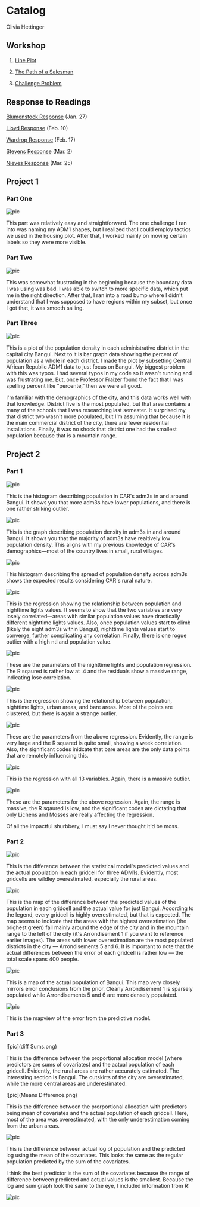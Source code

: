 # Catalog

Olivia Hettinger

## Workshop

1. [Line Plot](https://github.com/ohhettinger/wickedproblems/blob/master/plot2.png)

2. [The Path of a Salesman](https://github.com/ohhettinger/wickedproblems/blob/master/plot3.png)

3. [Challenge Problem](https://github.com/ohhettinger/wickedproblems/blob/master/challenge_question_1.png)

## Response to Readings

[Blumenstock Response](blumenstock.md) (Jan. 27)

[Lloyd Response](Lloyd.md) (Feb. 10)

[Wardrop Response](Wardop.md) (Feb. 17)

[Stevens Response](stevens.md) (Mar. 2)

[Nieves Response](Nieves.md) (Mar. 25)

## Project 1

### Part One

![pic](Central_African_Republic.png)

This part was relatively easy and straightforward. The one challenge I ran into was naming my ADM1 shapes, but I realized that I could employ tactics we used in the housing plot. After that, I worked mainly on moving certain labels so they were more visible. 
### Part Two

![pic](Bangui_adm3_population_again.png)

This was somewhat frustrating in the beginning because the boundary data I was using was bad. I was able to switch to more specific data, which put me in the right direction. After that, I ran into a road bump where I didn't understand that I was supposed to have regions within my subset, but once I got that, it was smooth sailing. 

### Part Three

![pic](Bangui.png)

This is a plot of the population density in each administrative district in the capital city Bangui. Next to it is bar graph data showing the percent of population as a whole in each district. I made the plot by subsetting Central African Republic ADM1 data to just focus on Bangui. My biggest problem with this was typos. I had several typos in my code so it wasn't running and was frustrating me. But, once Professor Fraizer found the fact that I was spelling percent like "percente," then we were all good. 

I'm familiar with the demographics of the city, and this data works well with that knowledge. District five is the most populated, but that area contains a many of the schools that I was researching last semester. It surprised my that district two wasn't more populated, but I'm assuming that because it is the main commercial district of the city, there are fewer residential installations. Finally, it was no shock that district one had the smallest population because that is a mountain range. 

## Project 2

### Part 1

![pic](caf_adm3_histogram.png)

This is the histogram describing population in CAR's adm3s in and around Bangui. It shows you that more adm3s have lower populations, and there is one rather striking outlier. 

![pic](caf_adm3_density.png)

This is the graph describing population density in adm3s in and around Bangui. It shows you that the majority of adm3s have realtively low population density. This aligns with my previous knowledge of CAR's demographics—most of the country lives in small, rural villages. 

![pic](caf_density_histogram.png)

This histogram describing the spread of population density across adm3s shows the expected results considering CAR's rural nature. 

![pic](caf_pop19_ntl_regression.png)

This is the regression showing the relationship between population and nighttime lights values. It seems to show that the two variables are very losely correlated—areas with similar population values have drastically different nighttime lights values. Also, once population values start to climb (likely the eight adm3s within Bangui), nighttime lights values start to converge, further complicating any correlation. Finally, there is one rogue outlier with a high ntl and population value. 

![pic](NTL_Residuals.png)

These are the parameters of the nighttime lights and population regression. The R sqaured is rather low at .4 and the residuals show a massive range, indicating lose correlation. 

![pic](caf_regression_4_variables.png)

This is the regression showing the relationship between population, nighttime lights, urban areas, and bare areas. Most of the points are clustered, but there is again a strange outlier.

![pic](Six_variables_residual.png)

These are the parameters from the above regression. Evidently, the range is very large and the R squared is quite small, showing a week correlation. Also, the significant codes inidcate that bare areas are the only data points that are remotely influencing this.

![pic](caf_all_variables_regression.png)

This is the regression with all 13 variables. Again, there is a massive outlier.

![pic](all_variables_residual.png)

These are the parameters for the above regression. Again, the range is massive, the R sqaured is low, and the significant codes are dictating that only Lichens and Mosses are really affecting the regression. 

Of all the impactful shurbbery, I must say I never thought it'd be moss. 

### Part 2

![pic](3_district_difference.png)

This is the difference between the statistical model's predicted values and the actual population in each gridcell for three ADM1s. Evidently, most gridcells are wildley overestimated, especially the rural areas. 

![pic](Bangui_diff.png)

This is the map of the difference between the predicted values of the population in each gridcell and the actual value for just Bangui. According to the legend, every gridcell is highly overestimated, but that is expected. The map seems to indicate that the areas with the highest overestimation (the brighest green) fall mainly around the edge of the city and in the mountain range to the left of the city (it's Arrondisement 1 if you want to reference earlier images). The areas with lower overestimation are the most populated districts in the city — Arrondisements 5 and 6. It is important to note that the actual differences between the error of each gridcell is rather low — the total scale spans 400 people. 

![pic](Bangui_pop.png)

This is a map of the actual population of Bangui. This map very closely mirrors error conclusions from the prior. Clearly Arrondisement 1 is sparsely populated while Arrondisements 5 and 6 are more densely populated. 


![pic](Bangui_mapview.png)

This is the mapview of the error from the predictive model. 

### Part 3

![pic](diff Sums.png)

This is the difference between the proportional allocation model (where predictors are sums of covariates) and the actual population of each gridcell. Evidently, the rural areas are rather accurately estimated. The interesting section is Bangui. The outskirts of the city are overestimated, while the more central areas are underestimated. 

![pic](Means Difference.png)

This is the difference between the prorportional allocation with predictors being mean of covariates and the actual population of each gridcell. Here, most of the area was overestimated, with the only underestimation coming from the urban areas.

![pic](Log_pop_diff.png)

This is the difference between actual log of population and the predicted log using the mean of the covariates. This looks the same as the regular population predicted by the sum of the covariates. 

I think the best predictor is the sum of the covariates because the range of difference between predicted and actual values is the smallest. Because the log and sum graph look the same to the eye, I included information from R: 

![pic](Sum_justification)




